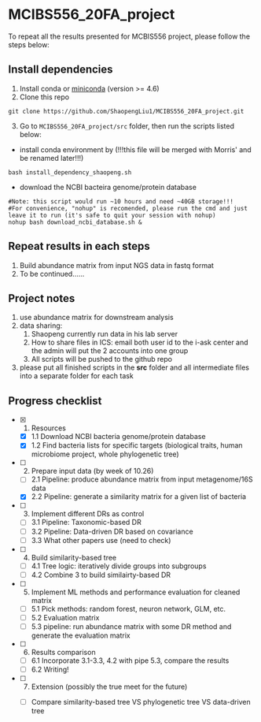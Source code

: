 # MCIBS556_20FA_project
To repeat all the results presented for MCBIS556 project, please follow the steps below:  
## Install dependencies
1. Install conda or [miniconda](https://docs.conda.io/projects/conda/en/latest/user-guide/install/) (version >= 4.6)  
2. Clone this repo  
```
git clone https://github.com/ShaopengLiu1/MCIBS556_20FA_project.git
```
3. Go to `MCIBS556_20FA_project/src` folder, then run the scripts listed below:  
- install conda environment by (!!!this file will be merged with Morris' and be renamed later!!!)
```
bash install_dependency_shaopeng.sh
``` 
- download the NCBI bacteira genome/protein database 
```
#Note: this script would run ~10 hours and need ~40GB storage!!!
#For convenience, "nohup" is recomended, please run the cmd and just leave it to run (it's safe to quit your session with nohup)
nohup bash download_ncbi_database.sh &
```

## Repeat results in each steps
1. Build abundance matrix from input NGS data in fastq format
2. To be continued......


## Project notes
1. use abundance matrix for downstream analysis
2. data sharing:
   1. Shaopeng currently run data in his lab server
   2. How to share files in ICS: email both user id to the i-ask center and the admin will put the 2 accounts into one group
   3. All scripts will be pushed to the github repo  
3. please put all finished scripts in the **src** folder and all intermediate files into a separate folder for each task  
   
## Progress checklist
- [x] 1. Resources  

  - [x] 1.1 Download NCBI bacteria genome/protein database 
  - [x] 1.2 Find bacteria lists for specific targets (biological traits, human microbiome project, whole phylogenetic tree)

- [ ] 2. Prepare input data (by week of 10.26)  

  - [ ] 2.1 Pipeline: produce abundance matrix from input metagenome/16S data
  - [x] 2.2 Pipeline: generate a similarity matrix for a given list of bacteria

- [ ] 3. Implement different DRs as control 

  - [ ] 3.1 Pipeline: Taxonomic-based DR
  - [ ] 3.2 Pipeline: Data-driven DR based on covariance
  - [ ] 3.3 What other papers use (need to check)

- [ ] 4. Build similarity-based tree  

  - [ ] 4.1 Tree logic: iteratively divide groups into subgroups
  - [ ] 4.2 Combine 3 to build similairty-based DR
  
- [ ] 5. Implement ML methods and performance evaluation for cleaned matrix 

  - [ ] 5.1 Pick methods: random forest, neuron network, GLM, etc.
  - [ ] 5.2 Evaluation matrix
  - [ ] 5.3 pipeline: run abundance matrix with some DR method and generate the evaluation matrix

- [ ] 6. Results comparison  
  
  - [ ] 6.1 Incorporate 3.1-3.3, 4.2 with pipe 5.3, compare the results
  - [ ] 6.2 Writing!

- [ ] 7. Extension (possibly the true meet for the future)  

  - [ ] Compare similarity-based tree VS phylogenetic tree VS data-driven tree

